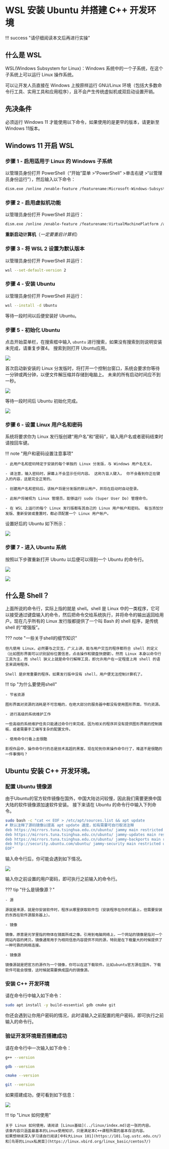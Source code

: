 # WSL 安装 Ubuntu 并搭建 C++ 开发环境

!!! success "请仔细阅读本文后再进行实操"

## 什么是 WSL

WSL(Windows Subsystem for Linux)：Windows 系统中的一个子系统，在这个子系统上可以运行 Linux 操作系统。

可以让开发人员直接在 Windows 上按原样运行 GNU/Linux 环境（包括大多数命令行工具、实用工具和应用程序），且不会产生传统虚拟机或双启动设置开销。

## **先决条件**

必须运行 Windows 11 才能使用以下命令，如果使用的是更早的版本，请更新至 Windows 11版本。

## Windows 11 开启 WSL

### 步骤 1 - 启用适用于 Linux 的 Windows 子系统

以管理员身份打开 PowerShell（“开始”菜单 >“PowerShell” >单击右键 >“以管理员身份运行”），然后输入以下命令：

```sh
dism.exe /online /enable-feature /featurename:Microsoft-Windows-Subsystem-Linux /all /norestart
```

### 步骤 2 - 启用虚拟机功能

以管理员身份打开 PowerShell 并运行：

```sh
dism.exe /online /enable-feature /featurename:VirtualMachinePlatform /all /norestart
```

**重新启动计算机**（*一定要重启计算机*）

### 步骤 3 - 将 WSL 2 设置为默认版本

以管理员身份打开 PowerShell 并运行：

```sh
wsl --set-default-version 2
```

### 步骤 4 - 安装 Ubuntu

以管理员身份打开 PowerShell 并运行：

```sh
wsl --install -d Ubuntu
```

等待一段时间以后便安装好 Ubuntu。

### 步骤 5 - 初始化 Ubuntu

点击开始菜单栏，在搜索框中输入 `ubuntu` 进行搜索，如果没有搜索到则说明安装未完成，请重复步骤4。
搜索到则打开 Ubuntu应用。

![](images/wsl01.png)

首次启动新安装的 Linux 分发版时，将打开一个控制台窗口，系统会要求你等待一分钟或两分钟，以便文件解压缩并存储到电脑上。 未来的所有启动时间应不到一秒。

![](images/wsl02.png)

等待一段时间后 Ubuntu 初始化完成。

![](images/wsl03.png)

### 步骤 6 - 设置 Linux 用户名和密码

系统将要求你为 Linux 发行版创建“用户名”和“密码”，输入用户名或者密码结束时请按回车键。

!!! note "用户和密码设置注意事项"

    - 此用户名和密码特定于安装的每个单独的 Linux 分发版，与 Windows 用户名无关。

    - 请注意，输入密码时，屏幕上不会显示任何内容。 这称为盲人键入。 你不会看到你正在键入的内容，这是完全正常的。

    - 创建用户名和密码后，该帐户将是分发版的默认用户，并将在启动时自动登录。

    - 此帐户将被视为 Linux 管理员，能够运行 sudo (Super User Do) 管理命令。

    - 在 WSL 上运行的每个 Linux 发行版都有其自己的 Linux 用户帐户和密码。 每当添加分发版、重新安装或重置时，都必须配置一个 Linux 用户帐户。

设置好后的 Ubuntu 如下所示：

![](./images/wsl04.png)

### 步骤 7 - 进入 Ubuntu 系统

按照以下步骤重新打开 Ubuntu 以后便可以得到一个 Ubuntu 的命令行。

![](images/wsl01.png)

![](images/wsl05.png)


## 什么是 Shell？

上面所说的命令行，实际上指的就是 shell。shell 是 Linux 中的一类程序，它可以接受通过键盘输入的命令，然后把命令交给系统执行，并将命令的输出返回给用户。现在几乎所有的 Linux 发行版都提供了一个叫 Bash 的 shell 程序，是传统 shell 的“增强版”。


??? note "一些关于shell的细节知识"

    但凡使用 Linux，必然要与之交互。广义上讲，能与用户交互的程序都符合 shell 的定义（比如图形界面可以识别鼠标位置信息，点击操作和键盘快捷键）。然而 Linux 本身以命令行工具为主，而 shell 狭义上就是命令行解释工具，即允许用户在一定程度上用 shell 的语言来调用程序。

    Shell 是非常重要的程序。如果发行版中没有 shell，用户便无法控制计算机了。


!!! tip "为什么要使用shell"

    - 节省资源
    
    图形界面对资源的消耗是不可忽略的，在绝大部分的服务器中都没有使用图形界面，节约资源。

    - 进行高级的系统维护工作
    
    一些高级的系统维护任务只能通过命令行来完成，因为相关的程序并没有提供图形界面的控制面板，或者需要手工编写复杂的配置文件。

    - 使用命令行看上去很酷
    
    影视作品中，操作命令行的总是技术高超的黑客。现在轮到你来操作命令行了，难道不是很酷的一件事情吗？

## Ubuntu 安装 C++ 开发环境。

### 配置 Ubuntu 镜像源

由于Ubuntu的官方软件镜像在国外，中国大陆访问较慢，因此我们需要更换中国大陆的软件镜像源加速软件安装。
接下来请在 Ubuntu 的命令行中输入下列命令。

```bash
sudo bash -c "cat << EOF > /etc/apt/sources.list && apt update 
# 默认注释了源码镜像以提高 apt update 速度，如有需要可自行取消注释
deb https://mirrors.tuna.tsinghua.edu.cn/ubuntu/ jammy main restricted universe multiverse
deb https://mirrors.tuna.tsinghua.edu.cn/ubuntu/ jammy-updates main restricted universe multiverse
deb https://mirrors.tuna.tsinghua.edu.cn/ubuntu/ jammy-backports main restricted universe multiverse
deb http://security.ubuntu.com/ubuntu/ jammy-security main restricted universe multiverse
EOF"
```

输入命令行后，你可能会遇到如下情况。

![](./images/wsl06.png)

输入你之前设置的用户密码，即可执行之前输入的命令行。

??? tip "什么是镜像源？"

    - 源
    
    源就是来源，就是你安装软件时，程序从哪里获取软件包（安装程序在你的机器上，但需要安装的东西在软件源服务器上）。
    
    - 镜像
    
    镜像，原意是光学里指的物体在镜面所成之像。引用到电脑网络上，一个网站的镜像是指对一个网站内容的拷贝。镜像通常用于为相同信息内容提供不同的源，特别是在下载量大的时候提供了一种可靠的网络连接。
    
    - 镜像源
    
    镜像源就是把官方的源作为一个镜像，你可以在这下载软件。比如ubuntu官方源在国外，下载软件可能会很慢，这时候就需要换成国内的镜像源。

### 安装 C++ 开发环境

请在命令行中输入如下命令：

```bash
sudo apt install -y build-essential gdb cmake git
```
你还会遇到让你用户密码的情况，此时请输入之前配置的用户密码，即可执行之前输入的命令行。

### 验证开发环境是否搭建成功

请在命令行中一次输入如下命令：

```bash
g++ --version
```

```bash
gdb --version
```

```bash
cmake --version
```

```bash
git --version
```

如果搭建成功，便可看到如下信息：

![](./images/wsl07.png)


!!! tip "Linux 如何使用"

    关于 Linux 如何使用，请阅读 [Linux基础](../linux/index.md)这一张的内容。
    该章内容只涵盖最基本的Linux使用知识，只是满足本C++课程所需的基本存活内容。
    如果想继续深入学习请自行阅读[中科大Linux 101](https://101.lug.ustc.edu.cn/)和[鸟哥的Linux私房菜](https://linux.vbird.org/linux_basic/centos7/)